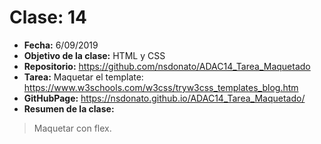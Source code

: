 # Clase: 14
* **Fecha:** 6/09/2019
* **Objetivo de la clase:** HTML y CSS
* **Repositorio:** https://github.com/nsdonato/ADAC14_Tarea_Maquetado
* **Tarea:** Maquetar el template: https://www.w3schools.com/w3css/tryw3css_templates_blog.htm
* **GitHubPage:** https://nsdonato.github.io/ADAC14_Tarea_Maquetado/
* **Resumen de la clase:**
>  Maquetar con flex. 